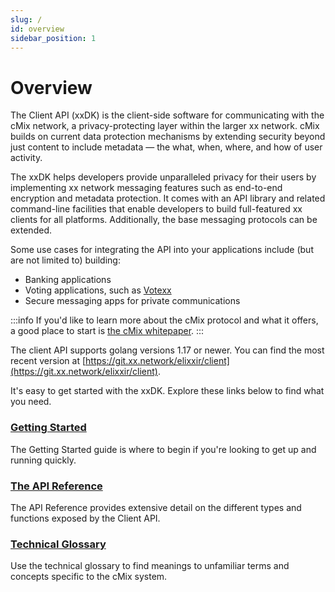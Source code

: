 ```yaml
---
slug: /
id: overview
sidebar_position: 1
---
```

# Overview

The Client API (xxDK) is the client-side software for communicating with the cMix network, a privacy-protecting layer within the larger xx network. cMix builds on current data protection mechanisms by extending security beyond just content to include metadata — the what, when, where, and how of user activity.

The xxDK helps developers provide unparalleled privacy for their users by implementing xx network messaging features such as end-to-end encryption and metadata protection. It comes with an API library and related command-line facilities that enable developers to build full-featured xx clients for all platforms. Additionally, the base messaging protocols can be extended.

Some use cases for integrating the API into your applications include (but are not limited to) building:

- Banking applications
- Voting applications, such as [Votexx](https://votexx.org/)
- Secure messaging apps for private communications

:::info
If you'd like to learn more about the cMix protocol and what it offers, a good place to start is [the cMix whitepaper](https://xx.network/xxcMixwhitepaper.pdf).
:::

The client API supports golang versions 1.17 or newer. You can find the most recent version at [https://git.xx.network/elixxir/client](https://git.xx.network/elixxir/client). 

It's easy to get started with the xxDK. Explore these links below to find what you need.

### [Getting Started](./getting-started)

The Getting Started guide is where to begin if you're looking to get up and running quickly.

### [The API Reference](./quick-reference)

The API Reference provides extensive detail on the different types and functions exposed by the Client API.

### [Technical Glossary](./technical-glossary)

Use the technical glossary to find meanings to unfamiliar terms and concepts specific to the cMix system.

<!-- ### FAQs

Refer to the FAQ for answers to some of our users' most common questions. -->
